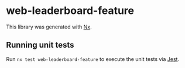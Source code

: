 # web-leaderboard-feature

This library was generated with [Nx](https://nx.dev).

## Running unit tests

Run `nx test web-leaderboard-feature` to execute the unit tests via [Jest](https://jestjs.io).
